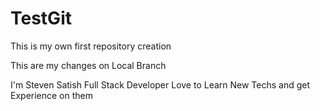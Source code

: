 # TestGit
This is my own first repository creation 

This are my changes on Local Branch 

I'm Steven Satish Full Stack Developer Love to Learn New Techs and get Experience on them 

